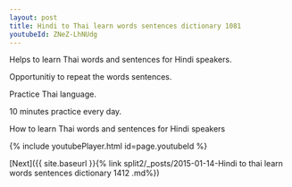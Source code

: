 ```yaml
---
layout: post
title: Hindi to Thai learn words sentences dictionary 1081 
youtubeId: ZNeZ-LhNUdg
---
```

 
 
Helps to learn Thai words and sentences for Hindi speakers.

Opportunitiy to repeat the words sentences. 

Practice Thai language. 
 
10 minutes practice every day. 
 
How to learn Thai words and sentences for Hindi speakers 
 
{% include youtubePlayer.html id=page.youtubeId %}
 
 
[Next]({{ site.baseurl }}{% link  split2/_posts/2015-01-14-Hindi to thai learn words sentences dictionary 1412 .md%})
 
